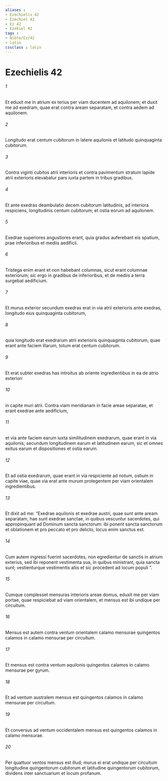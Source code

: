 ```yaml
---
aliases : 
- Ezechielis 42
- Ézéchiel 42
- Ez 42
- Ezekiel 42
tags : 
- Bible/Ez/42
- latin
cssclass : latin
---
```


# Ezechielis 42

###### 1
Et eduxit me in atrium ex terius per viam ducentem ad aquilonem; et duxit me ad exedram, quae erat contra aream separatam, et contra aedem ad aquilonem. 
###### 2
Longitudo erat centum cubitorum in latere aquilonis et latitudo quinquaginta cubitorum. 
###### 3
Contra viginti cubitos atrii interioris et contra pavimentum stratum lapide atrii exterioris elevabatur pars iuxta partem in tribus gradibus. 
###### 4
Et ante exedras deambulatio decem cubitorum latitudinis, ad interiora respiciens, longitudinis centum cubitorum; et ostia eorum ad aquilonem. 
###### 5
Exedrae superiores angustiores erant, quia gradus auferebant eis spatium, prae inferioribus et mediis aedificii. 
###### 6
Tristega enim erant et non habebant columnas, sicut erant columnae exteriorum; sic ergo in gradibus de inferioribus, et de mediis a terra surgebat aedificium. 
###### 7
Et murus exterior secundum exedras erat in via atrii exterioris ante exedras, longitudo eius quinquaginta cubitorum, 
###### 8
quia longitudo erat exedrarum atrii exterioris quinquaginta cubitorum, quae erant ante faciem illarum, totum erat centum cubitorum. 
###### 9
Et erat subter exedras has introitus ab oriente ingredientibus in ea de atrio exteriori 
###### 10
in capite muri atrii. Contra viam meridianam in facie areae separatae, et erant exedrae ante aedificium, 
###### 11
et via ante faciem earum iuxta similitudinem exedrarum, quae erant in via aquilonis; secundum longitudinem earum et latitudinem earum, sic et omnes exitus earum et dispositiones et ostia earum. 
###### 12
Et ad ostia exedrarum, quae erant in via respiciente ad notum, ostium in capite viae, quae via erat ante murum protegentem per viam orientalem ingredientibus. 
###### 13
Et dixit ad me: “Exedrae aquilonis et exedrae austri, quae sunt ante aream separatam, hae sunt exedrae sanctae, in quibus vescuntur sacerdotes, qui appropinquant ad Dominum sancta sanctorum: ibi ponent sancta sanctorum et oblationem et pro peccato et pro delicto, locus enim sanctus est. 
###### 14
Cum autem ingressi fuerint sacerdotes, non egredientur de sanctis in atrium exterius, sed ibi reponent vestimenta sua, in quibus ministrant, quia sancta sunt; vestienturque vestimentis aliis et sic procedent ad locum populi ”.
###### 15
Cumque complesset mensuras interioris areae domus, eduxit me per viam portae, quae respiciebat ad viam orientalem, et mensus est ibi undique per circuitum. 
###### 16
Mensus est autem contra ventum orientalem calamo mensurae quingentos calamos in calamo mensurae per circuitum. 
###### 17
Et mensus est contra ventum aquilonis quingentos calamos in calamo mensurae per gyrum. 
###### 18
Et ad ventum australem mensus est quingentos calamos in calamo mensurae per circuitum. 
###### 19
Et conversus ad ventum occidentalem mensus est quingentos calamos in calamo mensurae. 
###### 20
Per quattuor ventos mensus est illud; murus ei erat undique per circuitum longitudine quingentorum cubitorum et latitudine quingentorum cubitorum, dividens inter sanctuarium et locum profanum.

